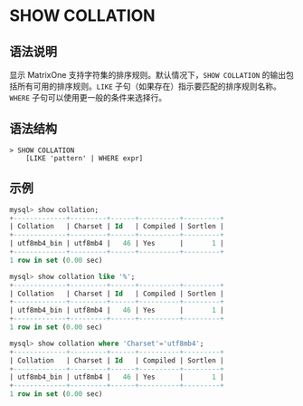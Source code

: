 # **SHOW COLLATION**

## **语法说明**

显示 MatrixOne 支持字符集的排序规则。默认情况下，`SHOW COLLATION` 的输出包括所有可用的排序规则。`LIKE` 子句（如果存在）指示要匹配的排序规则名称。`WHERE` 子句可以使用更一般的条件来选择行。

## **语法结构**

```
> SHOW COLLATION
    [LIKE 'pattern' | WHERE expr]
```

## **示例**

```sql
mysql> show collation;
+-------------+---------+------+----------+---------+
| Collation   | Charset | Id   | Compiled | Sortlen |
+-------------+---------+------+----------+---------+
| utf8mb4_bin | utf8mb4 |   46 | Yes      |       1 |
+-------------+---------+------+----------+---------+
1 row in set (0.00 sec)

mysql> show collation like '%';
+-------------+---------+------+----------+---------+
| Collation   | Charset | Id   | Compiled | Sortlen |
+-------------+---------+------+----------+---------+
| utf8mb4_bin | utf8mb4 |   46 | Yes      |       1 |
+-------------+---------+------+----------+---------+
1 row in set (0.00 sec)

mysql> show collation where 'Charset'='utf8mb4';
+-------------+---------+------+----------+---------+
| Collation   | Charset | Id   | Compiled | Sortlen |
+-------------+---------+------+----------+---------+
| utf8mb4_bin | utf8mb4 |   46 | Yes      |       1 |
+-------------+---------+------+----------+---------+
1 row in set (0.00 sec)
```
